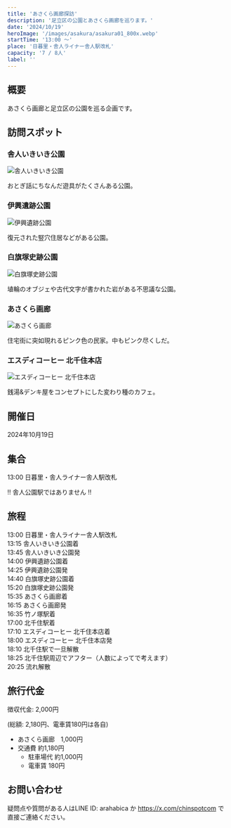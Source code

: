 ```yaml
---
title: 'あさくら画廊探訪'
description: '足立区の公園とあさくら画廊を巡ります。'
date: '2024/10/19'
heroImage: '/images/asakura/asakura01_800x.webp'
startTime: '13:00 〜'
place: '日暮里・舎人ライナー舎人駅改札'
capacity: '7 / 8人'
label: ''
---
```


## 概要

あさくら画廊と足立区の公園を巡る企画です。

## 訪問スポット

### 舎人いきいき公園

![舎人いきいき公園](/images/asakura/toneri_ikiki01_800x.webp)

おとぎ話にちなんだ遊具がたくさんある公園。

### 伊興遺跡公園

![伊興遺跡公園](/images/asakura/ikou_iseki_800x.webp)

復元された竪穴住居などがある公園。

### 白旗塚史跡公園

![白旗塚史跡公園](/images/asakura/shirahataduka01_800x.webp)

埴輪のオブジェや古代文字が書かれた岩がある不思議な公園。

### あさくら画廊

![あさくら画廊](/images/asakura/asakura01_800x.webp)

住宅街に突如現れるピンク色の民家。中もピンク尽くしだ。

### エスディコーヒー 北千住本店

![エスディコーヒー 北千住本店](/images/asakura/sdcoffee01_800x.webp)

銭湯&デンキ屋をコンセプトにした変わり種のカフェ。

## 開催日

2024年10月19日

## 集合

13:00 日暮里・舎人ライナー舎人駅改札

!! 舎人公園駅ではありません !!

## 旅程

13:00 日暮里・舎人ライナー舎人駅改札  
13:15 舎人いきいき公園着  
13:45 舎人いきいき公園発  
14:00 伊興遺跡公園着  
14:25 伊興遺跡公園発  
14:40 白旗塚史跡公園着  
15:20 白旗塚史跡公園発  
15:35 あさくら画廊着  
16:15 あさくら画廊発  
16:35 竹ノ塚駅着  
17:00 北千住駅着  
17:10 エスディコーヒー 北千住本店着  
18:00 エスディコーヒー 北千住本店発  
18:10 北千住駅で一旦解散  
18:25 北千住駅周辺でアフター（人数によってで考えます）  
20:25 流れ解散 

## 旅行代金

徴収代金: 2,000円

(総額: 2,180円、電車賃180円は各自)


- あさくら画廊　1,000円
- 交通費 約1,180円
  - 駐車場代 約1,000円
  - 電車賃 180円

## お問い合わせ

疑問点や質問がある人はLINE ID: arahabica か https://x.com/chinspotcom で直接ご連絡ください。
